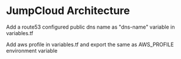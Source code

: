 # JumpCloud Architecture

Add a route53 configured public dns name as "dns-name" variable in variables.tf

Add aws profile in variables.tf and export the same as AWS_PROFILE environment variable
